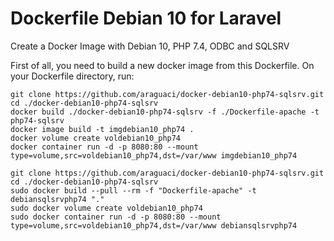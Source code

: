 # Dockerfile Debian 10 for Laravel
Create a Docker Image with Debian 10, PHP 7.4, ODBC and SQLSRV

First of all, you need to build a new docker image from this Dockerfile. On your Dockerfile directory, run: <br>

```` windows
git clone https://github.com/araguaci/docker-debian10-php74-sqlsrv.git
cd ./docker-debian10-php74-sqlsrv
docker build ./docker-debian10-php74-sqlsrv -f ./Dockerfile-apache -t php74-sqlsrv
docker image build -t imgdebian10_php74 .
docker volume create voldebian10_php74
docker container run -d -p 8080:80 --mount type=volume,src=voldebian10_php74,dst=/var/www imgdebian10_php74
````

```` linux
git clone https://github.com/araguaci/docker-debian10-php74-sqlsrv.git
cd ./docker-debian10-php74-sqlsrv
sudo docker build --pull --rm -f "Dockerfile-apache" -t debiansqlsrvphp74 "."
sudo docker volume create voldebian10_php74
sudo docker container run -d -p 8080:80 --mount type=volume,src=voldebian10_php74,dst=/var/www debiansqlsrvphp74
````
